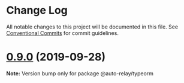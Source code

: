 # Change Log

All notable changes to this project will be documented in this file.
See [Conventional Commits](https://conventionalcommits.org) for commit guidelines.

# [0.9.0](https://gitlab.com/wemaintain/auto-relay/compare/v0.8.1...v0.9.0) (2019-09-28)

**Note:** Version bump only for package @auto-relay/typeorm
